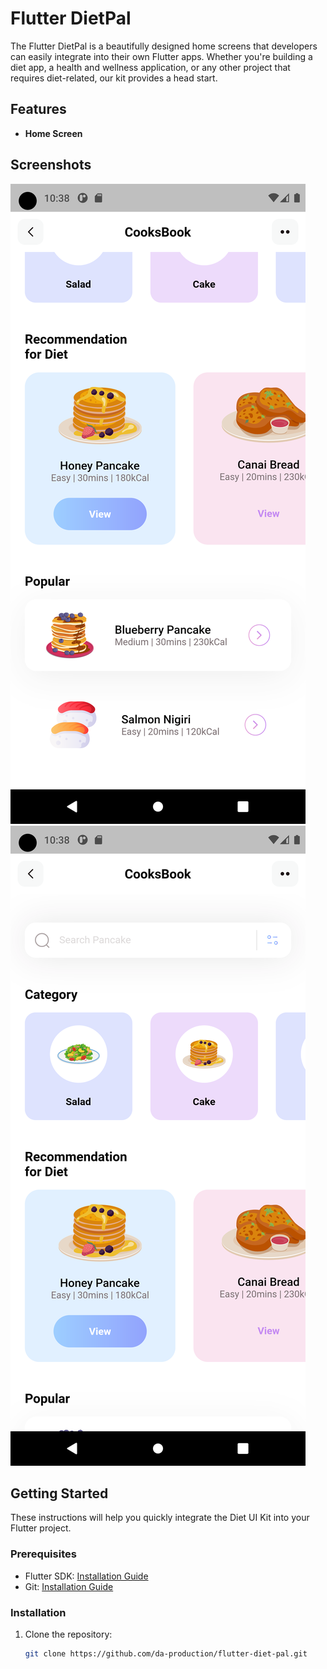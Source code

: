 # Flutter DietPal

The Flutter DietPal is a beautifully designed home screens that developers can easily integrate into their own Flutter apps. Whether you're building a diet app, a health and wellness application, or any other project that requires diet-related, our kit provides a head start.

## Features

- **Home Screen**

## Screenshots

![Screenshot 1](/assets/images/Screenshot_1.png)
![Screenshot 2](/assets/images/Screenshot_2.png)

## Getting Started

These instructions will help you quickly integrate the Diet UI Kit into your Flutter project.

### Prerequisites

- Flutter SDK: [Installation Guide](https://flutter.dev/docs/get-started/install)
- Git: [Installation Guide](https://git-scm.com/book/en/v2/Getting-Started-Installing-Git)

### Installation

1. Clone the repository:
   ```bash
   git clone https://github.com/da-production/flutter-diet-pal.git
